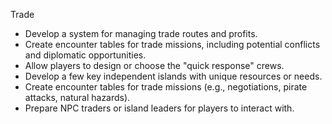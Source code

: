 Trade
- Develop a system for managing trade routes and profits.
- Create encounter tables for trade missions, including potential conflicts and diplomatic opportunities.
- Allow players to design or choose the "quick response" crews.
- Develop a few key independent islands with unique resources or needs.
- Create encounter tables for trade missions (e.g., negotiations, pirate attacks, natural hazards).
- Prepare NPC traders or island leaders for players to interact with.
